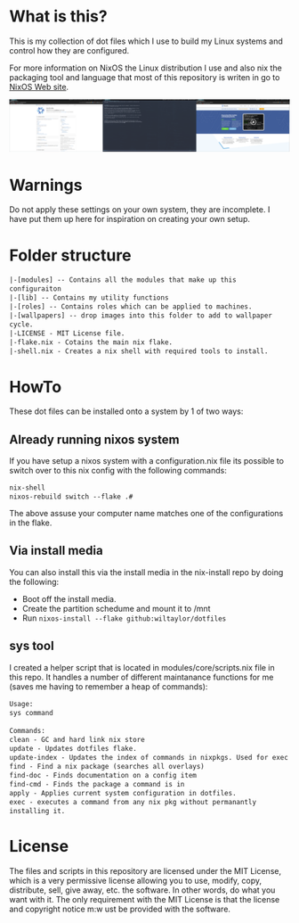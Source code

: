 # What is this?
This is my collection of dot files which I use to build my Linux systems and 
control how they are configured.

For more information on NixOS the Linux distribution I use and also nix
the packaging tool and language that most of this repository is writen in
go to [NixOS Web site](https://nixos.org/).

![screenshot](./screenshot.png)

# Warnings
Do not apply these settings on your own system, they are incomplete. I have put them up here for 
inspiration on creating your own setup.

# Folder structure

```
|-[modules] -- Contains all the modules that make up this configuraiton
|-[lib] -- Contains my utility functions
|-[roles] -- Contains roles which can be applied to machines.
|-[wallpapers] -- drop images into this folder to add to wallpaper cycle.
|-LICENSE - MIT License file.
|-flake.nix - Cotains the main nix flake.
|-shell.nix - Creates a nix shell with required tools to install.
```

# HowTo
These dot files can be installed onto a system by 1 of two ways:

## Already running nixos system
If you have setup a nixos system with a configuration.nix file its possible to switch over to this nix config with
the following commands:

```shell
nix-shell
nixos-rebuild switch --flake .#
```

The above assuse your computer name matches one of the configurations in the flake.


## Via install media
You can also install this via the install media in the nix-install repo by doing the following:

- Boot off the install media.
- Create the partition schedume and mount it to /mnt
- Run `nixos-install --flake github:wiltaylor/dotfiles`

## sys tool
I created a helper script that is located in modules/core/scripts.nix file in this repo. It handles a number of different
maintanance functions for me (saves me having to remember a heap of commands):

```
Usage:
sys command

Commands:
clean - GC and hard link nix store
update - Updates dotfiles flake.
update-index - Updates the index of commands in nixpkgs. Used for exec
find - Find a nix package (searches all overlays)
find-doc - Finds documentation on a config item
find-cmd - Finds the package a command is in
apply - Applies current system configuration in dotfiles.
exec - executes a command from any nix pkg without permanantly installing it.
```
# License
The files and scripts in this repository are licensed under the MIT License, which is a very 
permissive license allowing you to use, modify, copy, distribute, sell, give away, etc. the software. 
In other words, do what you want with it. The only requirement with the MIT License is that the license 
and copyright notice m:w
ust be provided with the software.
